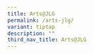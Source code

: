 ```yaml
---
title: Arts@JLG
permalink: /arts-jlg/
variant: tiptap
description: ""
third_nav_title: Arts@JLG
---
```

